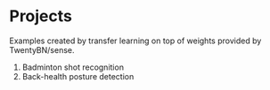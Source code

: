 # Projects
Examples created by transfer learning on top of weights provided by TwentyBN/sense.

1. Badminton shot recognition
2. Back-health posture detection
